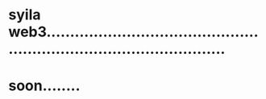 # syila web3...........................................................................................
# soon........
